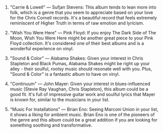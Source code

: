 1. "Carrie & Lowell" — Sufjan Stevens: This album tends to lean more into folk, which is a genre that you seem to appreciate based on your love for the Chris Cornell records. It's a beautiful record that feels extremely reminiscent of Higher Truth in terms of raw emotion and lyricism.

2. "Wish You Were Here" — Pink Floyd: If you enjoy The Dark Side of The Moon, Wish You Were Here might be another great piece to your Pink Floyd collection. It's considered one of their best albums and is a wonderful experience on vinyl.

3. "Sound & Color" — Alabama Shakes: Given your interest in Chris Stapleton and Black Pumas, Alabama Shakes might be right up your alley - their soulful, rootsy music should resonate well with you. Plus, "Sound & Color" is a fantastic album to have on vinyl.

4. "Continuum" — John Mayer: Given your interest in blues-influenced music (Stevie Ray Vaughan, Chris Stapleton), this album could be a good fit. It's full of impressive guitar work and soulful lyrics that Mayer is known for, similar to the musicians in your list.

5. "Music For Installations" — Brian Eno: Seeing Marconi Union in your list, it shows a liking for ambient music. Brian Eno is one of the pioneers of the genre and this album could be a great addition if you are looking for something soothing and transformative.